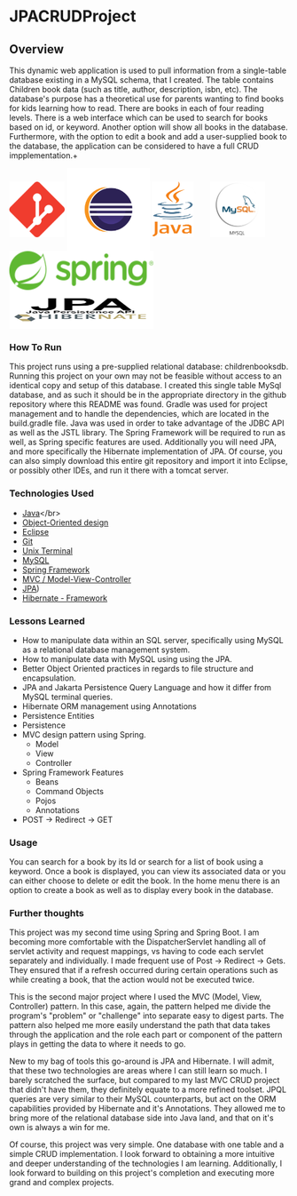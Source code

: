 # JPACRUDProject

## Overview
This dynamic web application is used to pull information from a single-table database existing in a MySQL schema, that I created. The table contains Children book data (such as title, author, description, isbn, etc). The database's purpose has a theoretical use for parents wanting to find books for kids learning how to read. There are books in each of four reading levels. There is a web interface which can be used to search for books based on id, or keyword. Another option will show all books in the database. Furthermore, with the option to edit a book and add a user-supplied book to the database, the application can be considered to have a full CRUD impplementation.+  </br>


<p float="left">
<img src="ChildrenBookApp/src/main/webapp/pictures/git-logo.png" alt ="git" width="100" height="100" align="center"/>
<img src="ChildrenBookApp/src/main/webapp/pictures/eclipse-logo.png" alt = "eclipse" width="150" height="150" align="center"/>
<img src="ChildrenBookApp/src/main/webapp/pictures/java-logo.png" alt = "eclipse" width="75" height="100" style="margin-right: 25px" align="center"/>
<img src="ChildrenBookApp/src/main/webapp/pictures/mySQL-logo.png" alt = "MySQL" width="100" height="100" style="margin-right: 25px" align="center"/>
<img src="ChildrenBookApp/src/main/webapp/pictures/spring-logo.png" alt = "Spring MVC" width="260" height="70" style="margin-right: 25px" align="center"/>
<img src="ChildrenBookApp/src/main/webapp/pictures/jpa200.png" alt = "JPA and Hibernate" width="260" height="70" style="margin-right: 25px" align="center"/>

</p>

### How To Run

This project runs using a pre-supplied relational database: childrenbooksdb. Running this project on your own may not be feasible without access to an identical copy and setup of this database. I created this single table MySql database, and as such it should be in the appropriate directory in the github repository where this README was found. Gradle was used for project management and to handle the dependencies, which are located in the build.gradle file. Java was used in order to take advantage of the JDBC API as well as the JSTL library. The Spring Framework will be required to run as well, as Spring specific features are used. Additionally you will need JPA, and more specifically the Hibernate implementation of JPA. Of course, you can also simply download this entire git repository and import it into Eclipse, or possibly other IDEs, and run it there with a tomcat server.

### Technologies Used
* [Java](https://en.wikipedia.org/wiki/Java_)</br>
* [Object-Oriented design](https://stackabuse.com/object-oriented-design-principles-in-java)</br>
* [Eclipse](https://www.eclipse.org/ide/)</br>
* [Git](https://git-scm.com/)</br>
* [Unix Terminal](https://en.wikipedia.org/wiki/Unix_shell)</br>
* [MySQL](https://www.mysql.com/)</br>
* [Spring Framework](https://en.wikipedia.org/wiki/Spring_Framework#Spring_Boot)<br>
* [MVC / Model-View-Controller](https://en.wikipedia.org/wiki/Model%E2%80%93view%E2%80%93controller)<br>
* [JPA](https://en.wikipedia.org/wiki/Jakarta_Persistence))<br>
* [Hibernate - Framework](https://en.wikipedia.org/wiki/Hibernate_(framework))<br>

### Lessons Learned
* How to manipulate data within an SQL server, specifically using MySQL as a relational database management system.
* How to manipulate data with MySQL using using the JPA.
* Better Object Oriented practices in regards to file structure and encapsulation.
* JPA and Jakarta Persistence Query Language and how it differ from MySQL terminal queries.
* Hibernate ORM management using Annotations
* Persistence Entities
* Persistence
* MVC design pattern using Spring.
    * Model
    * View
    * Controller
* Spring Framework Features
    * Beans
    * Command Objects
    * Pojos
    * Annotations
* POST -> Redirect -> GET

### Usage
You can search for a book by its Id or search for a list of book using a keyword. Once a book is displayed, you can view its associated data or you can either choose to delete or edit the book. In the home menu there is an option to create a book as well as to display every book in the database.

### Further thoughts
This project was my second time using Spring and Spring Boot. I am becoming more comfortable with the DispatcherServlet handling all of servlet activity and request mappings, vs having to code each servlet separately and individually. I made frequent use of Post -> Redirect -> Gets. They ensured that if a refresh occurred during certain operations such as while creating a book, that the action would not be executed twice.

This is the second major project where I used the MVC (Model, View, Controller)  pattern. In this case, again, the pattern helped me divide the program's "problem"
or "challenge" into separate easy to digest parts. The pattern also helped me more easily understand the path that data takes through the application and the role each part or component of the pattern plays in getting the data to where it needs to go.

New to my bag of tools this go-around is JPA and Hibernate. I will admit, that these two technologies are areas where I can still learn so much. I barely scratched the surface, but compared to my last MVC CRUD project that didn't have them, they definitely equate to a more refined toolset. JPQL queries are very similar to their MySQL counterparts, but act on the ORM capabilities provided by Hibernate and it's Annotations. They allowed me to bring more of the relational database side into Java land, and that on it's own is always a win for me.

Of course, this project was very simple. One database with one table and a simple CRUD implementation. I look forward to obtaining a more intuitive and deeper understanding of the technologies I am learning. Additionally, I look forward to building on this project's completion and executing more grand and complex projects.
